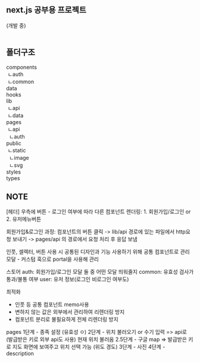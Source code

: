 ## next.js 공부용 프로젝트
(개발 중)
<br/><br/>


## 폴더구조
components  
 &nbsp;ㄴauth  
 &nbsp;ㄴcommon  
data  
hooks  
lib  
 &nbsp;ㄴapi  
 &nbsp;ㄴdata  
pages  
 &nbsp;ㄴapi  
  &nbsp;&nbsp;ㄴauth  
public  
 &nbsp;ㄴstatic  
  &nbsp;&nbsp;ㄴimage  
  &nbsp;&nbsp;ㄴsvg  
styles  
types  
  
## NOTE
[헤더]
우측에 버튼 - 로그인 여부에 따라 다른 컴포넌트 렌더링: 1. 회원가입/로그인   or   2. 유저메뉴버튼


회원가입&로그인 과정: 컴포넌트의 버튼 클릭 -> lib/api 경로에 있는 파일에서 http요청 보내기 -> pages/api 의 경로에서 요청 처리 후 응답 보냄


인풋, 셀렉터, 버튼 사용 시 공통된 디자인과 기능 사용하기 위해 공통 컴포넌트로 관리
모달 - 커스텀 훅으로 portal을 사용해 관리



스토어
auth: 회원가입/로그인 모달 둘 중 어떤 모달 띄워줄지
common: 유효성 검사가 통과/불통 여부
user: 유저 정보(로그인 비로그인 여부도)


최적화
- 인풋 등 공통 컴포넌트 memo사용
- 변하지 않는 값은 외부에서 관리하여 리렌더링 방지
- 컴포넌트 분리로 불필요하게 전체 리렌더링 방지



pages
1단계 - 종족 설정 (유효성 ㅇ) 
2단계 - 위치 불러오기 or 수기 입력 => api로 (발급받은 키로 외부 api도 사용) 현재 위치 불러옴
2.5단계 - 구글 map => 발급받은 키로 지도 화면에 보여주고 위치 선택 가능 (위도 경도)
3단계 - 사진
4단계 - description
